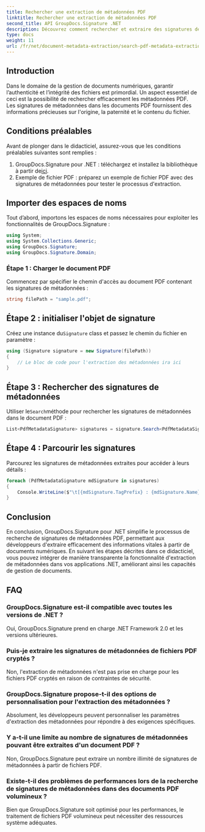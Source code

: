 ```yaml
---
title: Rechercher une extraction de métadonnées PDF
linktitle: Rechercher une extraction de métadonnées PDF
second_title: API GroupDocs.Signature .NET
description: Découvrez comment rechercher et extraire des signatures de métadonnées à partir de documents PDF à l'aide de GroupDocs.Signature pour .NET. Boostez vos capacités de gestion de documents.
type: docs
weight: 11
url: /fr/net/document-metadata-extraction/search-pdf-metadata-extraction/
---
```

## Introduction
Dans le domaine de la gestion de documents numériques, garantir l’authenticité et l’intégrité des fichiers est primordial. Un aspect essentiel de ceci est la possibilité de rechercher efficacement les métadonnées PDF. Les signatures de métadonnées dans les documents PDF fournissent des informations précieuses sur l'origine, la paternité et le contenu du fichier.
## Conditions préalables
Avant de plonger dans le didacticiel, assurez-vous que les conditions préalables suivantes sont remplies :
1.  GroupDocs.Signature pour .NET : téléchargez et installez la bibliothèque à partir de[ici](https://releases.groupdocs.com/signature/net/).
2. Exemple de fichier PDF : préparez un exemple de fichier PDF avec des signatures de métadonnées pour tester le processus d'extraction.

## Importer des espaces de noms
Tout d’abord, importons les espaces de noms nécessaires pour exploiter les fonctionnalités de GroupDocs.Signature :
```csharp
using System;
using System.Collections.Generic;
using GroupDocs.Signature;
using GroupDocs.Signature.Domain;
```
### Étape 1 : Charger le document PDF
Commencez par spécifier le chemin d'accès au document PDF contenant les signatures de métadonnées :
```csharp
string filePath = "sample.pdf";
```
## Étape 2 : initialiser l'objet de signature
 Créez une instance du`Signature` class et passez le chemin du fichier en paramètre :
```csharp
using (Signature signature = new Signature(filePath))
{
    // Le bloc de code pour l'extraction des métadonnées ira ici
}
```
## Étape 3 : Rechercher des signatures de métadonnées
 Utiliser le`Search`méthode pour rechercher les signatures de métadonnées dans le document PDF :
```csharp
List<PdfMetadataSignature> signatures = signature.Search<PdfMetadataSignature>(SignatureType.Metadata);
```
## Étape 4 : Parcourir les signatures
Parcourez les signatures de métadonnées extraites pour accéder à leurs détails :
```csharp
foreach (PdfMetadataSignature mdSignature in signatures)
{
    Console.WriteLine($"\t[{mdSignature.TagPrefix} : {mdSignature.Name}] = {mdSignature.Value} ({mdSignature.Type})");
}
```

## Conclusion
En conclusion, GroupDocs.Signature pour .NET simplifie le processus de recherche de signatures de métadonnées PDF, permettant aux développeurs d'extraire efficacement des informations vitales à partir de documents numériques. En suivant les étapes décrites dans ce didacticiel, vous pouvez intégrer de manière transparente la fonctionnalité d'extraction de métadonnées dans vos applications .NET, améliorant ainsi les capacités de gestion de documents.
## FAQ
### GroupDocs.Signature est-il compatible avec toutes les versions de .NET ?
Oui, GroupDocs.Signature prend en charge .NET Framework 2.0 et les versions ultérieures.
### Puis-je extraire les signatures de métadonnées de fichiers PDF cryptés ?
Non, l'extraction de métadonnées n'est pas prise en charge pour les fichiers PDF cryptés en raison de contraintes de sécurité.
### GroupDocs.Signature propose-t-il des options de personnalisation pour l'extraction des métadonnées ?
Absolument, les développeurs peuvent personnaliser les paramètres d'extraction des métadonnées pour répondre à des exigences spécifiques.
### Y a-t-il une limite au nombre de signatures de métadonnées pouvant être extraites d'un document PDF ?
Non, GroupDocs.Signature peut extraire un nombre illimité de signatures de métadonnées à partir de fichiers PDF.
### Existe-t-il des problèmes de performances lors de la recherche de signatures de métadonnées dans des documents PDF volumineux ?
Bien que GroupDocs.Signature soit optimisé pour les performances, le traitement de fichiers PDF volumineux peut nécessiter des ressources système adéquates.